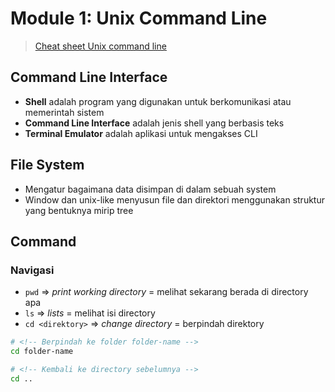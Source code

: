 # Module 1: Unix Command Line

> [Cheat sheet Unix command line](https://cheatography.com/davechild/cheat-sheets/linux-command-line/)

## Command Line Interface
- **Shell** adalah program yang digunakan untuk berkomunikasi atau memerintah sistem
- **Command Line Interface** adalah jenis shell yang berbasis teks
- **Terminal Emulator** adalah aplikasi untuk mengakses CLI

## File System
- Mengatur bagaimana data disimpan di dalam sebuah system
- Window dan unix-like menyusun file dan direktori menggunakan struktur yang bentuknya mirip tree

## Command
### Navigasi
- `pwd` => _print working directory_ = melihat sekarang berada di directory apa
- `ls` => _lists_ = melihat isi directory
- `cd <direktory>` => _change directory_ = berpindah direktory

```bash
# <!-- Berpindah ke folder folder-name -->
cd folder-name

# <!-- Kembali ke directory sebelumnya -->
cd .. 
```